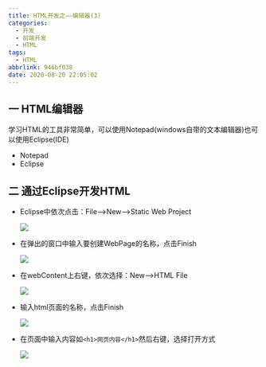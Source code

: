 ```yaml
---
title: HTML开发之——编辑器(3)
categories:
  - 开发
  - 前端开发
  - HTML
tags:
  - HTML
abbrlink: 946bf038
date: 2020-08-20 22:05:02
---
```

## 一 HTML编辑器

学习HTML的工具非常简单，可以使用Notepad(windows自带的文本编辑器)也可以使用Eclipse(IDE)

* Notepad
* Eclipse

<!--more-->

## 二 通过Eclipse开发HTML

* Eclipse中依次点击：File——>New——>Static Web Project

  ![][1]
  
* 在弹出的窗口中输入要创建WebPage的名称，点击Finish

  ![][2]
  
* 在webContent上右键，依次选择：New——>HTML File

  ![][3]
  
* 输入html页面的名称，点击Finish

  ![][4]

* 在页面中输入内容如`<h1>网页内容</h1>`然后右键，选择打开方式

  ![][5]



[1]:https://cdn.jsdelivr.net/gh/PGzxc/CDN@master/blog-image/html-eclipse-new-static-web-project.png
[2]:https://cdn.jsdelivr.net/gh/PGzxc/CDN@master/blog-image/html-eclipse-project-webpage.png
[3]:https://cdn.jsdelivr.net/gh/PGzxc/CDN@master/blog-image/html-eclipse-new-html-file.png
[4]:https://cdn.jsdelivr.net/gh/PGzxc/CDN@master/blog-image/html-eclipse-webcontent-filename.png
[5]:https://cdn.jsdelivr.net/gh/PGzxc/CDN@master/blog-image/html-eclipse-webpage-open.png